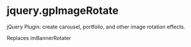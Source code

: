jquery.gpImageRotate
====================

jQuery Plugin: create carousel, portfolio, and other image rotation effects.

Replaces imBannerRotater